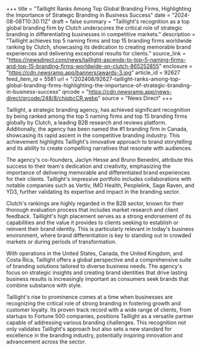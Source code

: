 +++
title = "Taillight Ranks Among Top Global Branding Firms, Highlighting the Importance of Strategic Branding in Business Success"
date = "2024-08-08T10:30:11Z"
draft = false
summary = "Taillight's recognition as a top global branding firm by Clutch underscores the critical role of strategic branding in differentiating businesses in competitive markets."
description = "Taillight achieves top 5 naming firms and top 15 branding firms worldwide ranking by Clutch, showcasing its dedication to creating memorable brand experiences and delivering exceptional results for clients."
source_link = "https://newsdirect.com/news/taillight-ascends-to-top-5-naming-firms-and-top-15-branding-firms-worldwide-on-clutch-865252855"
enclosure = "https://cdn.newsramp.app/banners/awards-3.jpg"
article_id = 92627
feed_item_id = 5581
url = "/202408/92627-taillight-ranks-among-top-global-branding-firms-highlighting-the-importance-of-strategic-branding-in-business-success"
qrcode = "https://cdn.newsramp.app/news-direct/qrcode/248/8/chipbcCR.webp"
source = "News Direct"
+++

<p>Taillight, a strategic branding agency, has achieved significant recognition by being ranked among the top 5 naming firms and top 15 branding firms globally by Clutch, a leading B2B research and reviews platform. Additionally, the agency has been named the #1 branding firm in Canada, showcasing its rapid ascent in the competitive branding industry. This achievement highlights Taillight's innovative approach to brand storytelling and its ability to create compelling narratives that resonate with audiences.</p><p>The agency's co-founders, Jaclyn Hesse and Bruno Benedini, attribute this success to their team's dedication and creativity, emphasizing the importance of delivering memorable and differentiated brand experiences for their clients. Taillight's impressive portfolio includes collaborations with notable companies such as Vertiv, IMO Health, Peoplelink, Sage Raven, and YD3, further validating its expertise and impact in the branding sector.</p><p>Clutch's rankings are highly regarded in the B2B sector, known for their thorough evaluation process that includes market research and client feedback. Taillight's high placement serves as a strong endorsement of its capabilities and the value it provides to clients seeking to establish or reinvent their brand identity. This is particularly relevant in today's business environment, where brand differentiation is key to standing out in crowded markets or during periods of transformation.</p><p>With operations in the United States, Canada, the United Kingdom, and Costa Rica, Taillight offers a global perspective and a comprehensive suite of branding solutions tailored to diverse business needs. The agency's focus on strategic insights and creating brand identities that drive lasting business results is increasingly important as consumers seek brands that combine substance with style.</p><p>Taillight's rise to prominence comes at a time when businesses are recognizing the critical role of strong branding in fostering growth and customer loyalty. Its proven track record with a wide range of clients, from startups to Fortune 500 companies, positions Taillight as a versatile partner capable of addressing various branding challenges. This recognition not only validates Taillight's approach but also sets a new standard for excellence in the branding industry, potentially inspiring innovation and advancement across the sector.</p>